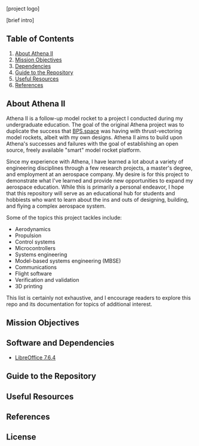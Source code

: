 [project logo]

[brief intro]

## Table of Contents
1. [About Athena II](##AboutAthenaII)
2. [Mission Objectives](##MissionObjectives)
3. [Dependencies](##Dependencies)
4. [Guide to the Repository](##GuidetotheRepository)
5. [Useful Resources](##UsefulResources)
6. [References](##References)

## About Athena II
Athena II is a follow-up model rocket to a project I conducted during my undergraduate education. The goal of the original Athena project was to duplicate the success that [BPS.space](https://www.youtube.com/@BPSspace) was having with thrust-vectoring model rockets, albeit with my own designs. Athena II aims to build upon Athena's successes and failures with the goal of establishing an open source, freely available "smart" model rocket platform.

Since my experience with Athena, I have learned a lot about a variety of engineering disciplines through a few research projects, a master's degree, and employment at an aerospace company. My desire is for this project to demonstrate what I've learned and provide new opportunities to expand my aerospace education. While this is primarily a personal endeavor, I hope that this repository will serve as an educational hub for students and hobbiests who want to learn about the ins and outs of designing, building, and flying a complex aerospace system.

Some of the topics this project tackles include:
* Aerodynamics
* Propulsion
* Control systems
* Microcontrollers
* Systems engineering
* Model-based systems engineering (MBSE)
* Communications
* Flight software
* Verification and validation
* 3D printing

This list is certainly not exhaustive, and I encourage readers to explore this repo and its documentation for topics of additional interest.

## Mission Objectives

## Software and Dependencies
* [LibreOffice 7.6.4](https://www.libreoffice.org/download/download-libreoffice/)

## Guide to the Repository

## Useful Resources

## References

## License
